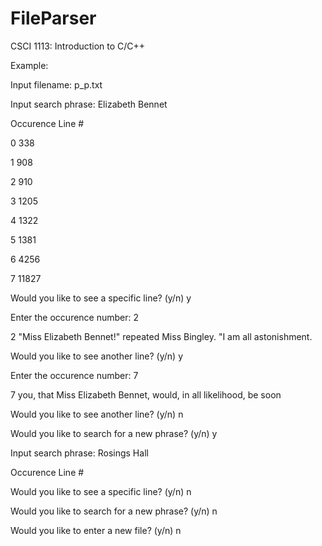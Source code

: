 # FileParser
CSCI 1113: Introduction to C/C++ 

Example:

Input filename: p_p.txt

Input search phrase: Elizabeth Bennet

Occurence Line #

0 338

1 908

2 910

3 1205

4 1322

5 1381

6 4256

7 11827

Would you like to see a specific line? (y/n) y

Enter the occurence number: 2

2 "Miss Elizabeth Bennet!" repeated Miss Bingley. "I am all astonishment.

Would you like to see another line? (y/n) y

Enter the occurence number: 7

7 you, that Miss Elizabeth Bennet, would, in all likelihood, be soon

Would you like to see another line? (y/n) n

Would you like to search for a new phrase? (y/n) y

Input search phrase: Rosings Hall

Occurence Line #

Would you like to see a specific line? (y/n) n

Would you like to search for a new phrase? (y/n) n

Would you like to enter a new file? (y/n) n
